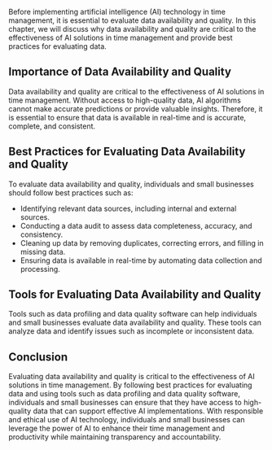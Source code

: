 

Before implementing artificial intelligence (AI) technology in time management, it is essential to evaluate data availability and quality. In this chapter, we will discuss why data availability and quality are critical to the effectiveness of AI solutions in time management and provide best practices for evaluating data.

Importance of Data Availability and Quality
-------------------------------------------

Data availability and quality are critical to the effectiveness of AI solutions in time management. Without access to high-quality data, AI algorithms cannot make accurate predictions or provide valuable insights. Therefore, it is essential to ensure that data is available in real-time and is accurate, complete, and consistent.

Best Practices for Evaluating Data Availability and Quality
-----------------------------------------------------------

To evaluate data availability and quality, individuals and small businesses should follow best practices such as:

* Identifying relevant data sources, including internal and external sources.
* Conducting a data audit to assess data completeness, accuracy, and consistency.
* Cleaning up data by removing duplicates, correcting errors, and filling in missing data.
* Ensuring data is available in real-time by automating data collection and processing.

Tools for Evaluating Data Availability and Quality
--------------------------------------------------

Tools such as data profiling and data quality software can help individuals and small businesses evaluate data availability and quality. These tools can analyze data and identify issues such as incomplete or inconsistent data.

Conclusion
----------

Evaluating data availability and quality is critical to the effectiveness of AI solutions in time management. By following best practices for evaluating data and using tools such as data profiling and data quality software, individuals and small businesses can ensure that they have access to high-quality data that can support effective AI implementations. With responsible and ethical use of AI technology, individuals and small businesses can leverage the power of AI to enhance their time management and productivity while maintaining transparency and accountability.
